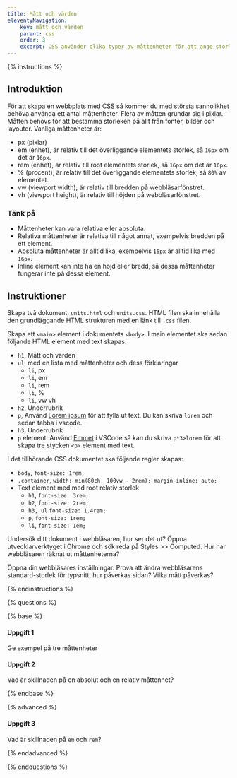 ```yaml
---
title: Mått och värden
eleventyNavigation:
    key: mått och värden
    parent: css
    order: 3
    excerpt: CSS använder olika typer av måttenheter för att ange storleken på element, fonter och så vidare.
---
```


{% instructions %}

## Introduktion

För att skapa en webbplats med CSS så kommer du med största sannolikhet behöva använda ett antal måttenheter. Flera av måtten grundar sig i pixlar. Måtten behövs för att bestämma storleken på allt från fonter, bilder och layouter.
Vanliga måttenheter är:

-   px (pixlar)
-   em (enhet), är relativ till det överliggande elementets storlek, så `16px` om det är `16px`.
-   rem (enhet), är relativ till root elementets storlek, så `16px` om det är `16px`.
-   % (procent), är relativ till det överliggande elementets storlek, så `80%` av elementet.
-   vw (viewport width), är relativ till bredden på webbläsarfönstret.
-   vh (viewport height), är relativ till höjden på webbläsarfönstret.

### Tänk på

-   Måttenheter kan vara relativa eller absoluta.
-   Relativa måttenheter är relativa till något annat, exempelvis bredden på ett element.
-   Absoluta måttenheter är alltid lika, exempelvis `16px` är alltid lika med `16px`.
- Inline element kan inte ha en höjd eller bredd, så dessa måttenheter fungerar inte på dessa element.

## Instruktioner

Skapa två dokument, `units.html` och `units.css`. HTML filen ska innehålla den grundläggande HTML strukturen med en länk till `.css` filen.

Skapa ett `<main>` element i dokumentets `<body>`.
I main elementet ska sedan följande HTML element med text skapas:

-   `h1`, Mått och värden
-   `ul`, med en lista med måttenheter och dess förklaringar
    -   `li`, px
    -   `li`, em
    -   `li`, rem
    -   `li`, %
    -   `li`, vw vh
-   `h2`, Underrubrik
-   `p`, Använd [Lorem ipsum](https://www.lipsum.com/) för att fylla ut text. Du kan skriva `lorem` och sedan tabba i vscode.
-   `h3`, Underrubrik
-   `p` element. Använd [Emmet](https://emmet.io/) i VSCode så kan du skriva ```p*3>lorem``` för att skapa tre stycken `<p>` element med text.

I det tillhörande CSS dokumentet ska följande regler skapas:

-   `body`, `font-size: 1rem;`
-   `.container`, `width: min(80ch, 100vw - 2rem); margin-inline: auto;`
-   Text element med med root relativ storlek
    -   `h1`, `font-size: 3rem;`
    -   `h2`, `font-size: 2rem;`
    -   `h3, ul` `font-size: 1.4rem;`
    -   `p`, `font-size: 1rem;`
    -   `li`, `font-size: 1em;`

Undersök ditt dokument i webbläsaren, hur ser det ut?
Öppna utvecklarverktyget i Chrome och sök reda på Styles >> Computed.
Hur har webbläsaren räknat ut måttenheterna?

Öppna din webbläsares inställningar. Prova att ändra webbläsarens standard-storlek för typsnitt, hur påverkas sidan? Vilka mått påverkas?

{% endinstructions %}

{% questions %}

{% base %}

#### Uppgift 1

Ge exempel på tre måttenheter
#### Uppgift 2

Vad är skillnaden på en absolut och en relativ måttenhet?

{% endbase %}

{% advanced %}

#### Uppgift 3

Vad är skillnaden på `em` och `rem`?

{% endadvanced %}

{% endquestions %}
